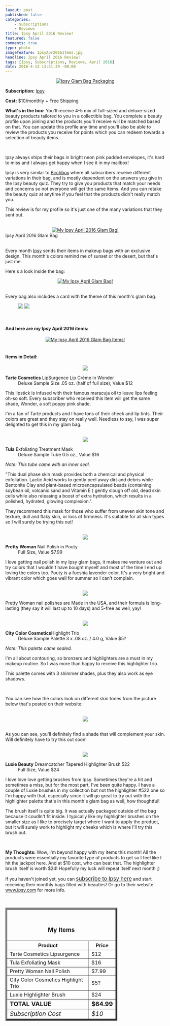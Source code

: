 ```yaml
---
layout: post
published: false
categories: 
    - Subscriptions
    - Reviews
title: Ipsy April 2016 Review!
featured: false
comments: true
type: photo
imagefeature: IpsyApr2016Items.jpg
headline: Ipsy April 2016 Review!
tags: [Ipsy, Subscriptions, Reviews, April 2016]
date: 2016-4-13 13:51:39 -08:00
---
```


<center><a href="https://www.ipsy.com/new?refer=uns8d" target="_blank">
<img src="/images/IpsyApr2016Package.jpg" border="0" style="border:none;max-width:100%;" alt="Ipsy Glam Bag Packaging" />
</a></center>

<p><b>Subscription:</b> <a href="https://www.ipsy.com/new?refer=uns8d" target="_blank">Ipsy</a></p>
<p><b>Cost:</b> $10/monthly + Free Shipping</p>
<p><b>What's in the box:</b> You'll receive 4-5 mix of full-sized and deluxe-sized beauty products tailored to you in a collectible bag. You complete a beauty profile upon joining and the products you'll receive will be matched based on that. You can update this profile any time and you'll also be able to review the products you receive for points which you can redeem towards a selection of beauty items.</p>

<br>

<p>Ipsy always ships their bags in bright neon pink padded envelopes, it's hard to miss and I always get happy when I see it in my mailbox!</p>

<p>Ipsy is very similar to <a href="https://www.birchbox.com/invite/whatsupmailbox" target="_blank">Birchbox</a> where all subscribers receive different variations in their bag, and is mostly dependent on the answers you give in the Ipsy beauty quiz. They try to give you products that match your needs and concerns so not everyone will get the same items. And you can retake the beauty quiz at anytime if you feel that the products didn't really match you.</p>

<p>This review is for my profile so it's just one of the many variations that they sent out.</p>

<br>

<center><a href="https://www.ipsy.com/new?refer=uns8d" target="_blank">
<img src="/images/IpsyApr2016Bag.jpg" border="0" style="border:none;max-width:100%;" alt="My Ipsy April 2016 Glam Bag!" />
</a></center>
<figcaption>Ipsy April 2016 Glam Bag</figcaption>

<br>

<p>Every month <a href="https://www.ipsy.com/new?refer=uns8d" target="_blank">Ipsy</a> sends their items in makeup bags with an exclusive design. This month's colors remind me of sunset or the desert, but that's just me.</p>

<p>Here's a look inside the bag:</p>
<center><a href="https://www.ipsy.com/new?refer=uns8d" target="_blank">
<img src="/images/IpsyApr2016Bag2.jpg" border="0" style="border:none;max-width:100%;" alt="My Ipsy April Glam Bag!" />
</a></center>

<br>

<p>Every bag also includes a card with the theme of this month's glam bag.<p>

<figure class="half">
      <img src='/images/IpsyApr2016Info.jpg'>
      <img src='/images/IpsyApr2016Info2.jpg'>
</figure>

<br>

<H4> And here are my Ipsy April 2016 items:</H4>

<center><a href="https://www.ipsy.com/new?refer=uns8d" target="_blank">
<img src="/images/IpsyApr2016Items.jpg" border="0" style="border:none;max-width:100%;" alt="My Ipsy April 2016 Glam Bag Items!" />
</a></center>

<br>

<H4> Items in Detail:</H4>

<center><a href="https://www.ipsy.com/new?refer=uns8d" target="_blank">
<img src="/images/IpsyApr2016TarteCosmeticsLipSurgenceLipCremeWonder.jpg" border="0" style="border:none;max-width:100%;" />
</a></center>

<DL>
<DT><b>Tarte Cosmetics</b> LipSurgence Lip Crème in Wonder</DT>
<DD>Deluxe Sample Size .05 oz. (half of full size), Value $12</DD>
</DL>

<p>This lipstick is infused with their famous maracuja oil to leave lips feeling oh-so soft. Every subscriber who received this item will get the same shade, Wonder, a soft poppy pink shade.</p>

<p>I'm a fan of Tarte products and I have tons of their cheek and lip tints. Their colors are great and they stay on really well. Needless to say, I was super delighted to get this in my glam bag.</p>

<br>

<center><a href="https://www.ipsy.com/new?refer=uns8d" target="_blank">
<img src="/images/IpsyApr2016TulaExfoliatingTreatmentMask.jpg" border="0" style="border:none;max-width:100%;" />
</a></center>

<DL>
<DT><b>Tula</b> Exfoliating Treatment Mask</DT>
<DD>Deluxe Sample Tube 0.5 oz., Value $16</DD>
</DL>

<p><i>Note: This tube came with an inner seal.</i></p>

<p>"This dual phase skin mask provides both a chemical and physical exfoliation. Lactic Acid works to gently peel away dirt and debris while Bentonite Clay and plant-based microencapsulated beads (containing soybean oil, volcanic sand and Vitamin E ) gently slough off old, dead skin cells while also releasing a boost of extra hydration, which results in a polished, hydrated, glowing complexion.".</p>

<p>They recommend this mask for those who suffer from uneven skin tone and texture, dull and flaky skin, or loss of firmness. It's suitable for all skin types so I will surely be trying this out!</p>

<br>

<center><a href="https://www.ipsy.com/new?refer=uns8d" target="_blank">
<img src="/images/IpsyApr2016PrettyWomanNailPolish.jpg" border="0" style="border:none;max-width:100%;" />
</a></center>
<DL>
<DT><b>Pretty Woman</b> Nail Polish in Pouty</DT>
<DD>Full Size, Value $7.99</DD>
</DL>

<p>I love getting nail polish in my Ipsy glam bags, it makes me venture out and try colors that I wouldn't have bought myself and most of the time I end up loving the colors too. Pouty is a fucshia lavender color. It's a very bright and vibrant color which goes well for summer so I can't complain.</p>

<br>

<center><a href="https://www.ipsy.com/new?refer=uns8d" target="_blank">
<img src="/images/IpsyApr2016PrettyWomanNailPolish2.jpg" border="0" style="border:none;max-width:100%;" />
</a></center>

<p>Pretty Woman nail polishes are Made in the USA, and their formula is long-lasting (they say it will last up to 10 days) and 5-free as well, yay!</p>

<br>

<center><a href="https://www.ipsy.com/new?refer=uns8d" target="_blank">
<img src="/images/IpsyApr2016CityColorCosmeticsHighlightTrio.jpg" border="0" style="border:none;max-width:100%;" />
</a></center>

<DL>
<DT><b>City Color Cosmetics</b>Highlight Trio</DT>
<DD>Deluxe Sample Palette 3 x .08 oz. / 4.0 g, Value $5?</DD>
</DL>

<p><i>Note: This palette came sealed.</i></p>

<p>I'm all about contouring, so bronzers and highlighters are a must in my makeup routine. So I was more than happy to receive this highlighter trio.</p>

<p>This palette comes with 3 shimmer shades, plus they also work as eye shadows.</p>

<br>

<p>You can see how the colors look on different skin tones from the picture below that's posted on their website:</p>

<br>

<center><a href="https://www.ipsy.com/new?refer=uns8d" target="_blank">
<img src="/images/IpsyApr2016CityColorCosmeticsHighlightTrio2.jpeg" border="0" style="border:none;max-width:100%;" />
</a></center>

<br>

<p>As you can see, you'll definitely find a shade that will complement your skin. Will definitely have to try this out soon!</p>

<br>

<center><a href="https://www.ipsy.com/new?refer=uns8d" target="_blank">
<img src="/images/IpsyApr2016LuxieBeautyDreamcatcherTaperedHighlighterBrush.jpg" border="0" style="border:none;max-width:100%;" />
</a></center>

<DL>
<DT><b>Luxie Beauty</b> Dreamcatcher Tapered Highlighter Brush 522</DT>
<DD>Full Size, Value $24</DD>
</DL>

<p>I love love love getting brushes from Ipsy. Sometimes they're a hit and sometimes a miss, but for the most part, I've been quite happy. I have a couple of Luxie brushes in my collection but not the highlighter #522 one so I'm happy with that, especially since it will go great to try out with the highlighter palette that's in this month's glam bag as well, how thoughtful!</p>

<p>The brush itself is quite big. It was actually packaged outside of the bag because it coudln't fit inside. I typically like my highlighter brushes on the smaller size as I like to precisely target where I want to apply the product, but it will surely work to highlight my cheeks which is where I'll try this brush out.</p>

<br>

<p><i class="icon-exclamation-sign"></i><b> My Thoughts:</b> Wow, I'm beyond happy with my items this month! All the products were essentially my favorite type of products to get so I feel like I hit the jackpot here. And at $10 cost, who can beat that. The highlighter brush itself is worth $24! Hopefully my luck will repeat itself next month ;)</p>

<p>If you haven't joined yet, you can <a href="https://www.ipsy.com/new?refer=uns8d" target="_blank"><big>subscribe to Ipsy here</big></a> and start receiving their monthly bags filled with beauties! Or go to their website <a href="https://www.ipsy.com/new?refer=uns8d" target="_blank">www.ipsy.com</a> for more info.</p>

<br>

<TABLE  BORDER="5" style="width:70%">
   <TR>
      <TH COLSPAN="2">
         <H3><BR><center>My Items</center></H3>
      </TH>
   </TR>
      <TH>Product</TH>
      <TH>Price</TH>
  <TR>
      <TD>Tarte Cosmetics Lipsurgence</TD>
      <TD>$12</TD>
   </TR>
   <TR>
      <TD>Tula Exfoliating Mask</TD>
      <TD>$16</TD>
   </TR>
    <TR>
      <TD>Pretty Woman Nail Polish</TD>
      <TD>$7.99</TD>
   </TR>
    <TR>
      <TD>City Color Cosmetics Highlight Trio</TD>
      <TD>$5?</TD>
   </TR>
    <TR>
      <TD>Luxie Highlighter Brush</TD>
      <TD>$24</TD>
   </TR>
   <TR>
      <TD><b><big>TOTAL VALUE</big></b></TD>
      <TD><b><big>$64.99</big></b></TD>
   </TR>
   <TR>
      <TD><i><big>Subscription Cost</big></i></TD>
      <TD><i><big>$10</big></i></TD>
   </TR>
</TABLE>

